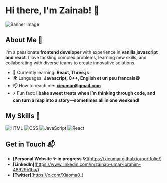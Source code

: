 
# Hi there, I'm Zainab! 👋

![Banner Image](https://i.pinimg.com/736x/58/e6/ea/58e6ea3bf241bc66143291f8d34059c2.jpg)

## About Me 🚀

I'm a passionate **frontend developer** with experience in **vanilla javascript and react**. I love tackling complex problems, learning new skills, and collaborating with diverse teams to create innovative solutions.

- 🌱 Currently learning: **React, Three.js**
- 🌍 Languages: **Javascript, C++, English et un peu francais😄**
- 📫 How to reach me: **xieumar@gmail.com**
- ⚡ Fun fact: **I bake sweet treats when I’m thinking through code, and can turn a map into a story—sometimes all in one weekend!**

## My Skills 🧠

![HTML](https://img.shields.io/badge/-HTML-E34F26?style=flat-square&logo=html5&logoColor=white)
![CSS](https://img.shields.io/badge/-CSS-1572B6?style=flat-square&logo=css3&logoColor=white)
![JavaScript](https://img.shields.io/badge/-JavaScript-F7DF1E?style=flat-square&logo=javascript&logoColor=black)
![React](https://img.shields.io/badge/-React-61DAFB?style=flat-square&logo=react&logoColor=black)

<!--
*Replace the above skill badges with your own skills and expertise. To create more badges, use [checkout this repo](https://github.com/alexandresanlim/Badges4-README.md-Profile).*

## Featured Projects 💻

### [Project 1 Title](project_1_link)

![Project 1 Screenshot](project_1_screenshot_url)

**[Project 1 Title]** is a **[brief project description]** built with **[technologies used]**. This project demonstrates my ability to **[skills demonstrated by the project]**. You can check out the repository [here](project_1_repository_link).

### [Project 2 Title](project_2_link)

![Project 2 Screenshot](project_2_screenshot_url)

**[Project 2 Title]** is a **[brief project description]** built with **[technologies used]**. This project showcases my skills in **[skills demonstrated by the project]**. You can check out the repository [here](project_2_repository_link).
-->
## Get in Touch 📬

- **[Personal Website ✨ in progress ✨]**(https://xieumar.github.io/portfolio/)
- **[LinkedIn]**(https://www.linkedin.com/in/zainab-umar-ibrahim-48929b1ba/)
- **[Twitter]**(https://x.com/Xiaoma0_)




<!--
**xieumar/xieumar** is a ✨ _special_ ✨ repository because its `README.md` (this file) appears on your GitHub profile.

Here are some ideas to get you started:

- 🔭 I’m currently working on ...
- 🌱 I’m currently learning ...
- 👯 I’m looking to collaborate on ...
- 🤔 I’m looking for help with ...
- 💬 Ask me about ...
- 📫 How to reach me: ...
- 😄 Pronouns: ...
- ⚡ Fun fact: ...
-->
